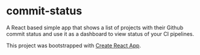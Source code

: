 # commit-status

A React based simple app that shows a list of projects with their Github commit status and use it as a dashboard to view status of your CI pipelines.

This project was bootstrapped with [Create React App](https://github.com/facebook/create-react-app).
